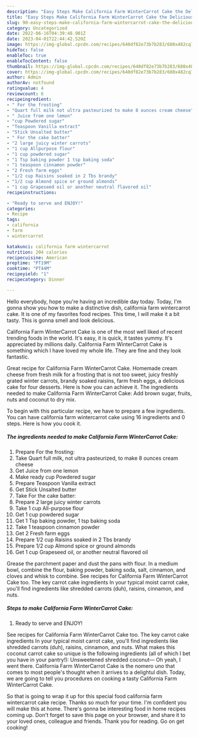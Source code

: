 ```yaml
---
description: "Easy Steps Make California Farm WinterCarrot Cake the Delicious"
title: "Easy Steps Make California Farm WinterCarrot Cake the Delicious"
slug: 90-easy-steps-make-california-farm-wintercarrot-cake-the-delicious
category: Uncategorized
date: 2022-06-16T04:39:48.901Z
date: 2023-04-01T22:44:42.520Z
image: https://img-global.cpcdn.com/recipes/640df82e73b7b283/680x482cq70/california-farm-wintercarrot-cake-recipe-main-photo.jpg
hideToc: false
enableToc: true
enableTocContent: false
thumbnail: https://img-global.cpcdn.com/recipes/640df82e73b7b283/680x482cq70/california-farm-wintercarrot-cake-recipe-main-photo.jpg
cover: https://img-global.cpcdn.com/recipes/640df82e73b7b283/680x482cq70/california-farm-wintercarrot-cake-recipe-main-photo.jpg
author: Admin
authorAv: notfound
ratingvalue: 4
reviewcount: 6
recipeingredient:
- " For the frosting"
- "Quart full milk not ultra pasteurized to make 8 ounces cream cheese"
- " Juice from one lemon"
- "cup Powdered sugar"
- "Teaspoon Vanilla extract"
- "Stick Unsalted butter"
- " For the cake batter"
- "2 large juicy winter carrots"
- "1 cup Allpurpose flour"
- "1 cup powdered sugar"
- "1 Tsp baking powder 1 tsp baking soda"
- "1 teaspoon cinnamon powder"
- "2 Fresh farm eggs"
- "1/2 cup Raisins soaked in 2 Tbs brandy"
- "1/2 cup Almond spice or ground almonds"
- "1 cup Grapeseed oil or another neutral flavored oil"
recipeinstructions:

- "Ready to serve and ENJOY!"
categories:
- Recipe
tags:
- california
- farm
- wintercarrot

katakunci: california farm wintercarrot 
nutrition: 204 calories
recipecuisine: American
preptime: "PT19M"
cooktime: "PT44M"
recipeyield: "1"
recipecategory: Dinner

---
```



Hello everybody, hope you're having an incredible day today. Today, I'm gonna show you how to make a distinctive dish, california farm wintercarrot cake. It is one of my favorites food recipes. This time, I will make it a bit tasty. This is gonna smell and look delicious.

California Farm WinterCarrot Cake is one of the most well liked of recent trending foods in the world. It's easy, it is quick, it tastes yummy. It's appreciated by millions daily. California Farm WinterCarrot Cake is something which I have loved my whole life. They are fine and they look fantastic.

Great recipe for California Farm WinterCarrot Cake. Homemade cream cheese from fresh milk for a frosting that is not too sweet, juicy freshly grated winter carrots, brandy soaked raisins, farm fresh eggs, a delicious cake for four desserts. Here is how you can achieve it. The ingredients needed to make California Farm WinterCarrot Cake: Add brown sugar, fruits, nuts and coconut to dry mix.


To begin with this particular recipe, we have to prepare a few ingredients. You can have california farm wintercarrot cake using 16 ingredients and 0 steps. Here is how you cook it.

<!--inarticleads1-->

##### The ingredients needed to make California Farm WinterCarrot Cake:

1. Prepare  For the frosting:
1. Take Quart full milk, not ultra pasteurized, to make 8 ounces cream cheese
1. Get  Juice from one lemon
1. Make ready cup Powdered sugar
1. Prepare Teaspoon Vanilla extract
1. Get Stick Unsalted butter
1. Take  For the cake batter:
1. Prepare 2 large juicy winter carrots
1. Take 1 cup All-purpose flour
1. Get 1 cup powdered sugar
1. Get 1 Tsp baking powder, 1 tsp baking soda
1. Take 1 teaspoon cinnamon powder
1. Get 2 Fresh farm eggs
1. Prepare 1/2 cup Raisins soaked in 2 Tbs brandy
1. Prepare 1/2 cup Almond spice or ground almonds
1. Get 1 cup Grapeseed oil, or another neutral flavored oil


Grease the parchment paper and dust the pans with flour. In a medium bowl, combine the flour, baking powder, baking soda, salt, cinnamon, and cloves and whisk to combine. See recipes for California Farm WinterCarrot Cake too. The key carrot cake ingredients In your typical moist carrot cake, you&#39;ll find ingredients like shredded carrots (duh), raisins, cinnamon, and nuts. 

<!--inarticleads2-->

##### Steps to make California Farm WinterCarrot Cake:


1. Ready to serve and ENJOY!

See recipes for California Farm WinterCarrot Cake too. The key carrot cake ingredients In your typical moist carrot cake, you&#39;ll find ingredients like shredded carrots (duh), raisins, cinnamon, and nuts. What makes this coconut carrot cake so unique is the following ingredients (all of which I bet you have in your pantry!): Unsweetened shredded coconut— Oh yeah, I went there. California Farm WinterCarrot Cake is the nomero uno that comes to most people&#39;s thought when it arrives to a delightul dish. Today, we are going to tell you procedures on cooking a tasty California Farm WinterCarrot Cake. 

So that is going to wrap it up for this special food california farm wintercarrot cake recipe. Thanks so much for your time. I'm confident you will make this at home. There's gonna be interesting food in home recipes coming up. Don't forget to save this page on your browser, and share it to your loved ones, colleague and friends. Thank you for reading. Go on get cooking!

